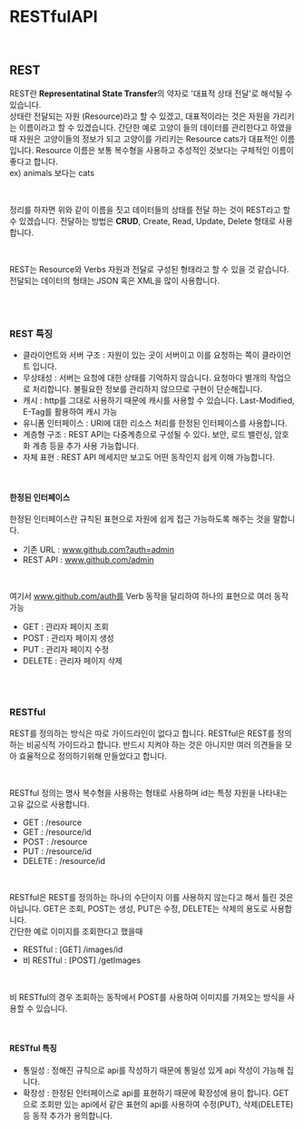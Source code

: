# RESTfulAPI

<br>

## REST
REST란 **Representatinal State Transfer**의 약자로 '대표적 상태 전달'로 해석될 수 있습니다. <br>
상태란 전달되는 자원 (Resource)라고 할 수 있겠고, 대표적이라는 것은 자원을 가리키는 이름이라고 할 수 있겠습니다. 간단한 예로 고양이 들의 데이터를 관리한다고 하였을때 자원은 고양이들의 정보가 되고 고양이를 가리키는 Resource cats가 대표적인 이름입니다. Resource 이름은 보통 복수형을 사용하고 추성적인 것보다는 구체적인 이름이 좋다고 합니다. <br>
ex) animals 보다는 cats <br>

<br>

정리를 하자면 위와 같이 이름을 짓고 데이터들의 상태를 전달 하는 것이 REST라고 할 수 있겠습니다. 전달하는 방법은 **CRUD**, Create, Read, Update, Delete 형태로 사용합니다. <br>

<br>

REST는 Resource와 Verbs 자원과 전달로 구성된 형태라고 할 수 있을 것 같습니다. 전달되는 데이터의 형태는 JSON 혹은 XML을 많이 사용합니다.<br>

<br><br>

### REST 특징
- 클라이언트와 서버 구조 : 자원이 있는 곳이 서버이고 이를 요청하는 쪽이 클라이언트 입니다.
- 무상태성 : 서버는 요청에 대한 상태를 기억하지 않습니다. 요청마다 별개의 작업으로 처리합니다. 불필요한 정보를 관리하지 않으므로 구현이 단순해집니다.
- 캐시 : http를 그대로 사용하기 때문에 캐시를 사용할 수 있습니다. Last-Modified, E-Tag를 활용하여 캐시 가능
- 유니폼 인터페이스 : URI에 대한 리소스 처리를 한정된 인터페이스를 사용합니다.
- 계층형 구조 : REST API는 다중계층으로 구성될 수 있다. 보안, 로드 밸런싱, 암호화 계층 등을 추가 사용 가능합니다.
- 자체 표현 : REST API 메세지만 보고도 어떤 동작인지 쉽게 이해 가능합니다.

<br>

#### 한정된 인터페이스
한정된 인터페이스란 규칙된 표현으로 자원에 쉽게 접근 가능하도록 해주는 것을 말합니다. <br>
- 기존 URL : www.github.com?auth=admin
- REST API : www.github.com/admin

<br>

여기서 www.github.com/auth를 Verb 동작을 달리하여 하나의 표현으로 여러 동작 가능
- GET : 관리자 페이지 조회
- POST : 관리자 페이지 생성
- PUT : 관리자 페이지 수정
- DELETE : 관리자 페이지 삭제

<br><br>
 
### RESTful
REST를 정의하는 방식은 따로 가이드라인이 없다고 합니다. RESTful은 REST를 정의하는 비공식적 가이드라고 합니다. 반드시 지켜야 하는 것은 아니지만 여러 의견들을 모아 효율적으로 정의하기위해 만들었다고 합니다. <br>

<br>

RESTful 정의는 명사 복수형을 사용하는 형태로 사용하며 id는 특정 자원을 나타내는 고유 값으로 사용합니다. <br>
- GET : /resource
- GET : /resource/id
- POST : /resource
- PUT : /resource/id
- DELETE : /resource/id

<br>

RESTful은 REST를 정의하는 하나의 수단이지 이를 사용하지 않는다고 해서 틀린 것은 아닙니다. GET은 조회, POST는 생성, PUT은 수정, DELETE는 삭제의 용도로 사용합니다.<br>
간단한 예로 이미지를 조회한다고 했을때

- RESTful : [GET] /images/id
- 비 RESTful : [POST] /getImages

<br>

비 RESTful의 경우 조회하는 동작에서 POST를 사용하여 이미지를 가져오는 방식을 사용할 수 있습니다. <br>

<br>

#### RESTful 특징
- 통일성 : 정해진 규칙으로 api를 작성하기 때문에 통일성 있게 api 작성이 가능해 집니다.
- 확장성 : 한정된 인터페이스로 api를 표현하기 때문에 확장성에 용이 합니다. GET으로 조회만 있는 api에서 같은 표현의 api를 사용하여 수정(PUT), 삭제(DELETE) 등 동작 추가가 용의합니다.

<br><br>

